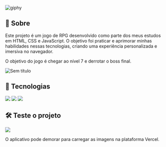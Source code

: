 ![giphy](https://github.com/user-attachments/assets/9e29cf6d-3179-40f0-a45d-35adf3c141cb)

<h2>📌 Sobre</h2>
<p>Este projeto é um jogo de RPG desenvolvido como parte dos meus estudos em HTML, CSS e JavaScript. O objetivo foi praticar e aprimorar minhas habilidades nessas tecnologias, criando uma experiência personalizada e imersiva no navegador.</p>
<p>O objetivo do jogo é chegar ao nível 7 e derrotar o boss final.</p>

![Sem título](https://github.com/user-attachments/assets/a020be50-b438-4658-8247-fed1594b1db5)

## 🚀 Tecnologias
<div>
  <img src="https://img.shields.io/badge/HTML-239120?style=for-the-badge&logo=html5&logoColor=white">
  <img src="https://img.shields.io/badge/CSS-239120?&style=for-the-badge&logo=css3&logoColor=white">
  <img src="https://img.shields.io/badge/JavaScript-F7DF1E?style=for-the-badge&logo=javascript&logoColor=black">
</div>

## 🛠️ Teste o projeto

<div>
  <a href="https://rpg-delta.vercel.app" target="_blank"><img loading="lazy" src="https://img.shields.io/badge/Vercel-000000?style=for-the-badge&logo=vercel&logoColor=white" target="_blank"></a>
  <p>O aplicativo pode demorar para carregar as imagens na plataforma Vercel.</p>
</div>
